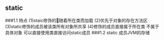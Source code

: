## static 
###1.1 特点
(1)staic修饰的随着所在类而加载
(2)优先于对象的存在方法区
(3)static修饰的成员被该类所有对象所共享
(4)修饰的成员直接属于所在类 不属于具体对象 可以直接使用类直接访问static成员
###1.2 static 成员JVM的存储
